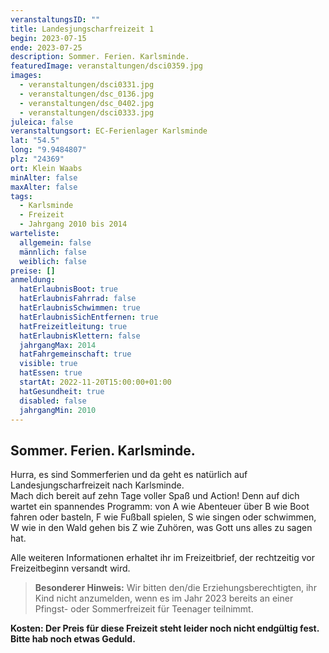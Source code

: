 ```yaml
---
veranstaltungsID: ""
title: Landesjungscharfreizeit 1
begin: 2023-07-15
ende: 2023-07-25
description: Sommer. Ferien. Karlsminde.
featuredImage: veranstaltungen/dsci0359.jpg
images:
  - veranstaltungen/dsci0331.jpg
  - veranstaltungen/dsc_0136.jpg
  - veranstaltungen/dsc_0402.jpg
  - veranstaltungen/dsci0333.jpg
juleica: false
veranstaltungsort: EC-Ferienlager Karlsminde
lat: "54.5"
long: "9.9484807"
plz: "24369"
ort: Klein Waabs
minAlter: false
maxAlter: false
tags:
  - Karlsminde
  - Freizeit
  - Jahrgang 2010 bis 2014
warteliste:
  allgemein: false
  männlich: false
  weiblich: false
preise: []
anmeldung:
  hatErlaubnisBoot: true
  hatErlaubnisFahrrad: false
  hatErlaubnisSchwimmen: true
  hatErlaubnisSichEntfernen: true
  hatFreizeitleitung: true
  hatErlaubnisKlettern: false
  jahrgangMax: 2014
  hatFahrgemeinschaft: true
  visible: true
  hatEssen: true
  startAt: 2022-11-20T15:00:00+01:00
  hatGesundheit: true
  disabled: false
  jahrgangMin: 2010
---
```

## Sommer. Ferien. Karlsminde.

Hurra, es sind Sommerferien und da geht es natürlich auf Landesjungscharfreizeit nach Karlsminde.\
Mach dich bereit auf zehn Tage voller Spaß und Action! Denn auf dich wartet ein spannendes Programm: von A wie Abenteuer über B wie Boot fahren oder basteln, F wie Fußball spielen, S wie singen oder schwimmen, W wie in den Wald gehen bis Z wie Zuhören, was Gott uns alles zu sagen hat. 

Alle weiteren Informationen erhaltet ihr im Freizeitbrief, der rechtzeitig vor Freizeitbeginn versandt wird.

> **Besonderer Hinweis:**
> Wir bitten den/die Erziehungsberechtigten, ihr Kind nicht anzumelden, wenn es im Jahr 2023 bereits an einer Pfingst- oder Sommerfreizeit für Teenager teilnimmt.

**Kosten: Der Preis für diese Freizeit steht leider noch nicht endgültig fest. Bitte hab noch etwas Geduld.**